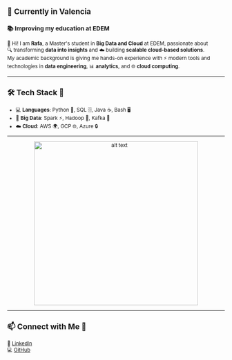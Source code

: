 <!-- Animación CSS para desvanecer -->
<style>
@keyframes fadeIn {
  from { opacity: 0; }
  to { opacity: 1; }
}
.fade-title {
  animation: fadeIn 3s ease-in-out;
}
</style>

<small>

<h1 class="fade-title">✨ RAFAEL MORATA LOPEZ ✨</h1>
<h2>📍 Currently in Valencia</h2>
<h3>📚 Improving my education at EDEM</h3>

👋 Hi! I am **Rafa**, a Master's student in **Big Data and Cloud** at EDEM, passionate about  
🔍 transforming **data into insights** and ☁️ building **scalable cloud-based solutions**.  
My academic background is giving me hands-on experience with ⚡ modern tools and technologies in **data engineering**, 📊 **analytics**, and 🌐 **cloud computing**.  

---

## 🛠️ Tech Stack 🚀
- 💻 **Languages**: Python 🐍, SQL 🗄️, Java ☕, Bash 🖥️  
- 📡 **Big Data**: Spark ⚡, Hadoop 🐘, Kafka 🔄  
- ☁️ **Cloud**: AWS 🌍, GCP 🌐, Azure 🔒  

---

<p align="center">
  <img src="image.png" alt="alt text" width="380">
</p>

---

## 📫 Connect with Me 🤝  
🔗 [LinkedIn](https://www.linkedin.com/in/rafael-morata-l%C3%B3pez/)  
💻 [GitHub](https://github.com/rmorata00)  

</small>

